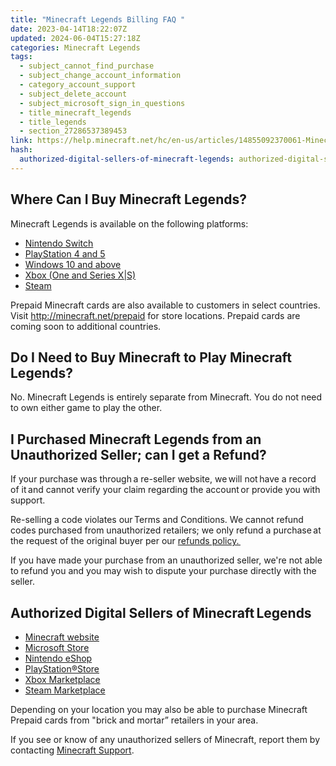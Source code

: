 ```yaml
---
title: "Minecraft Legends Billing FAQ "
date: 2023-04-14T18:22:07Z
updated: 2024-06-04T15:27:18Z
categories: Minecraft Legends
tags:
  - subject_cannot_find_purchase
  - subject_change_account_information
  - category_account_support
  - subject_delete_account
  - subject_microsoft_sign_in_questions
  - title_minecraft_legends
  - title_legends
  - section_27286537389453
link: https://help.minecraft.net/hc/en-us/articles/14855092370061-Minecraft-Legends-Billing-FAQ
hash:
  authorized-digital-sellers-of-minecraft-legends: authorized-digital-sellers-of-minecraftlegends
---
```


## Where Can I Buy Minecraft Legends?

Minecraft Legends is available on the following platforms:

- [Nintendo Switch](https://www.nintendo.com/store/products/minecraft-legends-switch/)
- [PlayStation 4 and 5](https://store.playstation.com/en-us/product/UP4433-PPSA05509_00-8852642893808980)
- [Windows 10 and above](https://www.minecraft.net/en-us/about-legends)
- [Xbox (One and Series X\|S)](https://www.xbox.com/en-US/games/minecraft-legends)
- [Steam](https://store.steampowered.com/app/1928870/Minecraft_Legends/)

Prepaid Minecraft cards are also available to customers in select countries. Visit <http://minecraft.net/prepaid> for store locations. Prepaid cards are coming soon to additional countries.

## Do I Need to Buy Minecraft to Play Minecraft Legends?

No. Minecraft Legends is entirely separate from Minecraft. You do not need to own either game to play the other.

## I Purchased Minecraft Legends from an Unauthorized Seller; can I get a Refund?

If your purchase was through a re-seller website, we will not have a record of it and cannot verify your claim regarding the account or provide you with support. 

Re-selling a code violates our Terms and Conditions. We cannot refund codes purchased from unauthorized retailers; we only refund a purchase at the request of the original buyer per our [refunds policy. ](../General-Billing/Mojang-Studios-Refund-Policy.md)

If you have made your purchase from an unauthorized seller, we're not able to refund you and you may wish to dispute your purchase directly with the seller. 

## Authorized Digital Sellers of Minecraft Legends

- [Minecraft website](https://www.minecraft.net/en-us)
- [Microsoft Store](https://www.xbox.com/en-US/microsoft-store)
- [Nintendo eShop](https://store.nintendo.com/catalogsearch/result/?q=minecraft)
- [PlayStation®Store](https://store.playstation.com/en-us/latest?gclid=5ed84ffd6a40162af9282eb7482f3249&gclsrc=3p.ds&ds_rl=1288848&msclkid=5ed84ffd6a40162af9282eb7482f3249)
- [Xbox Marketplace](https://marketplace.xbox.com/en-US/)
- [Steam Marketplace](https://store.steampowered.com/)

Depending on your location you may also be able to purchase Minecraft Prepaid cards from "brick and mortar” retailers in your area. 

If you see or know of any unauthorized sellers of Minecraft, report them by contacting [Minecraft Support](https://aka.ms/Minecraft-Support).
